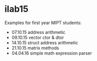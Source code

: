 # ilab15
Examples for first year MIPT students:
* 07.10.15 address arithmetic
* 09.10.15 vector ctor & dtor
* 14.10.15 struct address arithmetic
* 21.10.15 matrix methods
* 04.04.16 simple math expression parser
